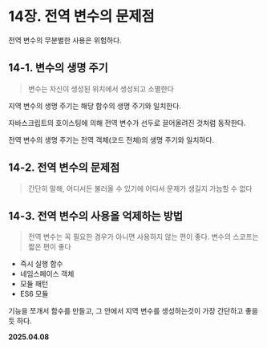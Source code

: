 # 14장. 전역 변수의 문제점

전역 변수의 무분별한 사용은 위험하다.

## 14-1. 변수의 생명 주기

> 변수는 자신이 생성된 위치에서 생성되고 소멸한다

지역 변수의 생명 주기는 해당 함수의 생명 주기와 일치한다.

자바스크립트의 호이스팅에 의해 전역 변수가 선두로 끌어올려진 것처럼 동작한다.

전역 변수의 생명 주기는 전역 객체(코드 전체)의 생명 주기와 일치하다.

## 14-2. 전역 변수의 문제점

> 간단히 말해, 어디서든 불러올 수 있기에 어디서 문제가 생길지 가늠할 수 없다

## 14-3. 전역 변수의 사용을 억제하는 방법

> 전역 변수는 꼭 필요한 경우가 아니면 사용하지 않는 편이 좋다. 변수의 스코프는 짧은 편이 좋다

- 즉시 실행 함수
- 네임스페이스 객체
- 모듈 패턴
- ES6 모듈

기능을 쪼개서 함수를 만들고, 그 안에서 지역 변수를 생성하는것이 가장 간단하고 좋을 듯 하다.


**2025.04.08**
